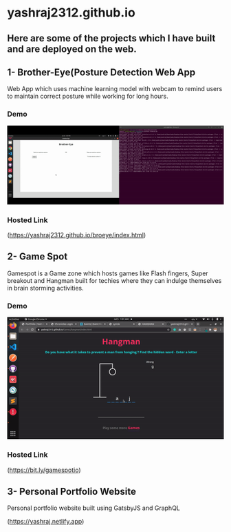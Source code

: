 # yashraj2312.github.io

## Here are some of the projects which I have built and are deployed on the web.

## 1-  Brother-Eye(Posture Detection Web App

Web App which uses machine learning model
with webcam to remind users to maintain
correct posture while working for long hours.

### Demo

![sample_gif](https://raw.githubusercontent.com/yashraj2312/lwr/master/bro.gif)

### Hosted Link

(https://yashraj2312.github.io/broeye/index.html)


## 2- Game Spot

Gamespot is a Game zone which hosts games
like Flash fingers, Super breakout and Hangman
built for techies where they can indulge
themselves in brain storming activities.

### Demo


![sample_gif](https://raw.githubusercontent.com/yashraj2312/lwr/master/gamespot.gif)

### Hosted Link

(https://bit.ly/gamespotio)

## 3- Personal Portfolio Website

Personal portfolio website built using GatsbyJS and GraphQL

(https://yashraj.netlify.app)
